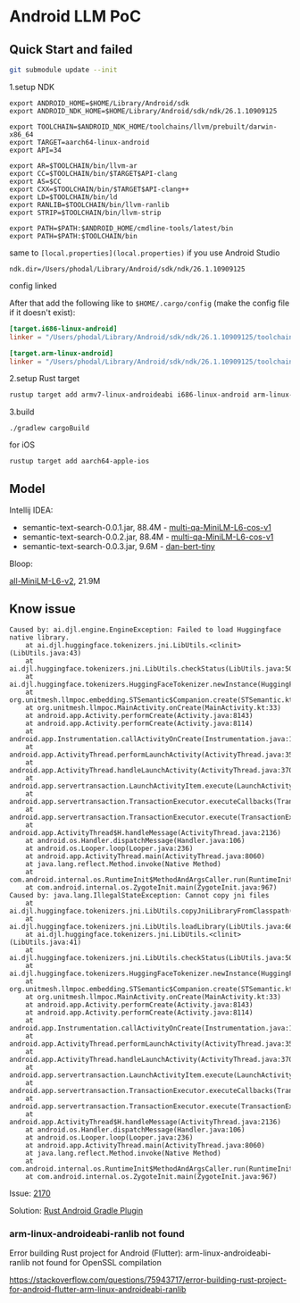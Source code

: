 # Android LLM PoC

## Quick Start and failed

```bash
git submodule update --init
```

1.setup NDK

```
export ANDROID_HOME=$HOME/Library/Android/sdk
export ANDROID_NDK_HOME=$HOME/Library/Android/sdk/ndk/26.1.10909125

export TOOLCHAIN=$ANDROID_NDK_HOME/toolchains/llvm/prebuilt/darwin-x86_64
export TARGET=aarch64-linux-android
export API=34

export AR=$TOOLCHAIN/bin/llvm-ar
export CC=$TOOLCHAIN/bin/$TARGET$API-clang
export AS=$CC
export CXX=$TOOLCHAIN/bin/$TARGET$API-clang++
export LD=$TOOLCHAIN/bin/ld
export RANLIB=$TOOLCHAIN/bin/llvm-ranlib
export STRIP=$TOOLCHAIN/bin/llvm-strip

export PATH=$PATH:$ANDROID_HOME/cmdline-tools/latest/bin
export PATH=$PATH:$TOOLCHAIN/bin
```

same to `[local.properties](local.properties)` if you use Android Studio

```
ndk.dir=/Users/phodal/Library/Android/sdk/ndk/26.1.10909125
```

config linked

After that add the following like to `$HOME/.cargo/config` (make the config file if it doesn't exist):

```toml
[target.i686-linux-android]
linker = "/Users/phodal/Library/Android/sdk/ndk/26.1.10909125/toolchains/llvm/prebuilt/darwin-x86_64/bin/i686-linux-android34-clang"

[target.arm-linux-android]
linker = "/Users/phodal/Library/Android/sdk/ndk/26.1.10909125/toolchains/llvm/prebuilt/darwin-x86_64/bin/arm-linux-android34-clang"
```


2.setup Rust target

```bash
rustup target add armv7-linux-androideabi i686-linux-android arm-linux-androideabi
```

3.build

```
./gradlew cargoBuild
```

for iOS

```
rustup target add aarch64-apple-ios
```

## Model

Intellij IDEA:

- semantic-text-search-0.0.1.jar, 88.4M - [multi-qa-MiniLM-L6-cos-v1](https://packages.jetbrains.team/maven/p/ml-search-everywhere/local-models/org/jetbrains/intellij/searcheverywhereMl/semantics/semantic-text-search/0.0.1/semantic-text-search-0.0.1.jar)
- semantic-text-search-0.0.2.jar, 88.4M - [multi-qa-MiniLM-L6-cos-v1](https://packages.jetbrains.team/maven/p/ml-search-everywhere/local-models/org/jetbrains/intellij/searcheverywhereMl/semantics/semantic-text-search/0.0.2/semantic-text-search-0.0.2.jar)
- semantic-text-search-0.0.3.jar, 9.6M - [dan-bert-tiny](https://packages.jetbrains.team/maven/p/ml-search-everywhere/local-models/org/jetbrains/intellij/searcheverywhereMl/semantics/semantic-text-search/0.0.3/semantic-text-search-0.0.3.jar)

Bloop: 

[all-MiniLM-L6-v2](https://github.com/BloopAI/bloop/tree/95559bf47dbe40497f01665184d194726378e800/apps/desktop/src-tauri/model), 21.9M

## Know issue

```
Caused by: ai.djl.engine.EngineException: Failed to load Huggingface native library.
    at ai.djl.huggingface.tokenizers.jni.LibUtils.<clinit>(LibUtils.java:43)
    at ai.djl.huggingface.tokenizers.jni.LibUtils.checkStatus(LibUtils.java:50)
    at ai.djl.huggingface.tokenizers.HuggingFaceTokenizer.newInstance(HuggingFaceTokenizer.java:170)
    at org.unitmesh.llmpoc.embedding.STSemantic$Companion.create(STSemantic.kt:78)
    at org.unitmesh.llmpoc.MainActivity.onCreate(MainActivity.kt:33)
    at android.app.Activity.performCreate(Activity.java:8143)
    at android.app.Activity.performCreate(Activity.java:8114)
    at android.app.Instrumentation.callActivityOnCreate(Instrumentation.java:1310)
    at android.app.ActivityThread.performLaunchActivity(ActivityThread.java:3513)
    at android.app.ActivityThread.handleLaunchActivity(ActivityThread.java:3700) 
    at android.app.servertransaction.LaunchActivityItem.execute(LaunchActivityItem.java:85) 
    at android.app.servertransaction.TransactionExecutor.executeCallbacks(TransactionExecutor.java:135) 
    at android.app.servertransaction.TransactionExecutor.execute(TransactionExecutor.java:95) 
    at android.app.ActivityThread$H.handleMessage(ActivityThread.java:2136) 
    at android.os.Handler.dispatchMessage(Handler.java:106) 
    at android.os.Looper.loop(Looper.java:236) 
    at android.app.ActivityThread.main(ActivityThread.java:8060) 
    at java.lang.reflect.Method.invoke(Native Method) 
    at com.android.internal.os.RuntimeInit$MethodAndArgsCaller.run(RuntimeInit.java:656) 
    at com.android.internal.os.ZygoteInit.main(ZygoteInit.java:967) 
Caused by: java.lang.IllegalStateException: Cannot copy jni files
    at ai.djl.huggingface.tokenizers.jni.LibUtils.copyJniLibraryFromClasspath(LibUtils.java:108)
    at ai.djl.huggingface.tokenizers.jni.LibUtils.loadLibrary(LibUtils.java:66)
    at ai.djl.huggingface.tokenizers.jni.LibUtils.<clinit>(LibUtils.java:41)
    at ai.djl.huggingface.tokenizers.jni.LibUtils.checkStatus(LibUtils.java:50) 
    at ai.djl.huggingface.tokenizers.HuggingFaceTokenizer.newInstance(HuggingFaceTokenizer.java:170) 
    at org.unitmesh.llmpoc.embedding.STSemantic$Companion.create(STSemantic.kt:78) 
    at org.unitmesh.llmpoc.MainActivity.onCreate(MainActivity.kt:33) 
    at android.app.Activity.performCreate(Activity.java:8143) 
    at android.app.Activity.performCreate(Activity.java:8114) 
    at android.app.Instrumentation.callActivityOnCreate(Instrumentation.java:1310) 
    at android.app.ActivityThread.performLaunchActivity(ActivityThread.java:3513) 
    at android.app.ActivityThread.handleLaunchActivity(ActivityThread.java:3700) 
    at android.app.servertransaction.LaunchActivityItem.execute(LaunchActivityItem.java:85) 
    at android.app.servertransaction.TransactionExecutor.executeCallbacks(TransactionExecutor.java:135) 
    at android.app.servertransaction.TransactionExecutor.execute(TransactionExecutor.java:95) 
    at android.app.ActivityThread$H.handleMessage(ActivityThread.java:2136) 
    at android.os.Handler.dispatchMessage(Handler.java:106) 
    at android.os.Looper.loop(Looper.java:236) 
    at android.app.ActivityThread.main(ActivityThread.java:8060) 
    at java.lang.reflect.Method.invoke(Native Method) 
    at com.android.internal.os.RuntimeInit$MethodAndArgsCaller.run(RuntimeInit.java:656) 
    at com.android.internal.os.ZygoteInit.main(ZygoteInit.java:967) 
```

Issue: [2170](https://github.com/deepjavalibrary/djl/issues/2170)

Solution: [Rust Android Gradle Plugin](https://github.com/mozilla/rust-android-gradle)

### arm-linux-androideabi-ranlib not found

Error building Rust project for Android (Flutter): arm-linux-androideabi-ranlib not found for OpenSSL compilation

https://stackoverflow.com/questions/75943717/error-building-rust-project-for-android-flutter-arm-linux-androideabi-ranlib




